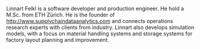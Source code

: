 Linnart Felkl is a software developer and production engineer. 
He hold a M.Sc. from ETH Zürich.
He is the founder of http://www.supplychaindataanalytics.com and connects operations research experts with clients from industry.
Linnart also develops simulation models, with a focus on material handling systems and storage systems for factory layout planning and improvement.

